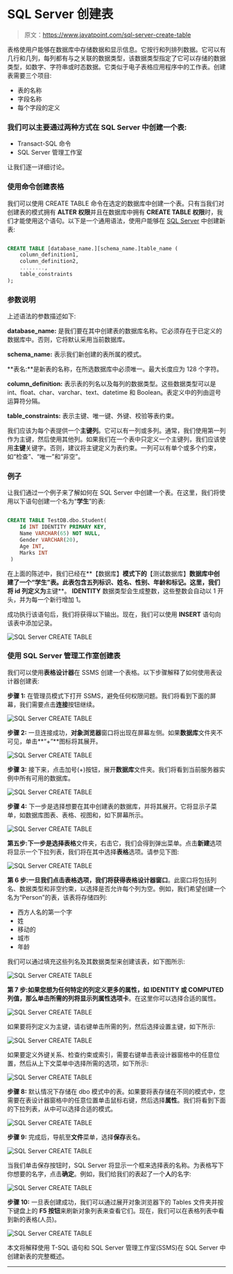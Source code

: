 # SQL Server 创建表

> 原文：<https://www.javatpoint.com/sql-server-create-table>

表格使用户能够在数据库中存储数据和显示信息。它按行和列排列数据。它可以有几行和几列，每列都有与之关联的数据类型，该数据类型指定了它可以存储的数据类型，如数字、字符串或时态数据。它类似于电子表格应用程序中的工作表。创建表需要三个项目:

*   表的名称
*   字段名称
*   每个字段的定义

### 我们可以主要通过两种方式在 SQL Server 中创建一个表:

*   Transact-SQL 命令
*   SQL Server 管理工作室

让我们逐一详细讨论。

### 使用命令创建表格

我们可以使用 CREATE TABLE 命令在选定的数据库中创建一个表。只有当我们对创建表的模式拥有 **ALTER 权限**并且在数据库中拥有 **CREATE TABLE 权限**时，我们才能使用这个语句。以下是一个通用语法，使用户能够在 [SQL Server](https://www.javatpoint.com/sql-server-tutorial) 中创建新表:

```sql

CREATE TABLE [database_name.][schema_name.]table_name (
    column_definition1,  
    column_definition2,  
    ........,  
    table_constraints  
);

```

### 参数说明

上述语法的参数描述如下:

**database_name:** 是我们要在其中创建表的数据库名称。它必须存在于已定义的数据库中。否则，它将默认采用当前数据库。

**schema_name:** 表示我们新创建的表所属的模式。

**表名:**是新表的名称，在所选数据库中必须唯一。最大长度应为 128 个字符。

**column_definition:** 表示表的列名以及每列的数据类型。这些数据类型可以是 int、float、char、varchar、text、datetime 和 Boolean。表定义中的列由逗号运算符分隔。

**table_constraints:** 表示主键、唯一键、外键、校验等表约束。

我们应该为每个表提供一个**主键列**。它可以有一列或多列。通常，我们使用第一列作为主键，然后使用其他列。如果我们在一个表中只定义一个主键列，我们应该使用**主键**关键字。否则，建议将主键定义为表约束。一列可以有单个或多个约束，如“检查”、“唯一”和“非空”。

### 例子

让我们通过一个例子来了解如何在 SQL Server 中创建一个表。在这里，我们将使用以下语句创建一个名为“**学生**”的表:

```sql

CREATE TABLE TestDB.dbo.Student(  
    Id INT IDENTITY PRIMARY KEY,  
    Name VARCHAR(65) NOT NULL,  
    Gender VARCHAR(20),  
    Age INT,  
    Marks INT 
 )

```

在上面的陈述中，我们已经在**【数据库】**模式下的**【测试数据库】**数据库中创建了一个“学生”表。此表包含五列标识、姓名、性别、年龄和标记。这里，我们将 **id 列**定义为**主键**。 **IDENTITY** 数据类型会生成整数，这些整数会自动以 1 开头，并为每一个新行增加 1。

成功执行该语句后，我们将获得以下输出。现在，我们可以使用 **INSERT** 语句向该表中添加记录。

![SQL Server CREATE TABLE](img/c3828ba31352124d0403756937173d5b.png)

### 使用 SQL Server 管理工作室创建表

我们可以使用**表格设计器**在 SSMS 创建一个表格。以下步骤解释了如何使用表设计器创建表:

**步骤 1:** 在管理员模式下打开 SSMS，避免任何权限问题。我们将看到下面的屏幕，我们需要点击**连接**按钮继续。

![SQL Server CREATE TABLE](img/110a8b3a9cfce14e17fc34f8bd80a644.png)

**步骤 2:** 一旦连接成功，**对象浏览器**窗口将出现在屏幕左侧。如果**数据库**文件夹不可见，单击**“+”**图标将其展开。

![SQL Server CREATE TABLE](img/55e87d6a02433ef22908b628063afd78.png)

**步骤 3:** 接下来，点击加号(+)按钮，展开**数据库**文件夹。我们将看到当前服务器实例中所有可用的数据库。

![SQL Server CREATE TABLE](img/6d2663c9f2e5c524a16da23a7fa6690a.png)

**步骤 4:** 下一步是选择想要在其中创建表的数据库，并将其展开。它将显示子菜单，如数据库图表、表格、视图和，如下屏幕所示。

![SQL Server CREATE TABLE](img/5407d5b5625518e3821ef735d9e85521.png)

**第五步:**下一步是选择**表格**文件夹，右击它，我们会得到弹出菜单。点击**新建**选项将显示一个下拉列表，我们将在其中选择**表格**选项。请参见下图:

![SQL Server CREATE TABLE](img/f9a5bd54cd5950f4768a8efc81fff3da.png)

**第 6 步:**一旦我们点击表格选项，我们将获得**表格设计器窗口**。此窗口将包括列名、数据类型和非空约束，以选择是否允许每个列为空。例如，我们希望创建一个名为“Person”的表，该表将存储四列:

*   西方人名的第一个字
*   姓
*   移动的
*   城市
*   年龄

我们可以通过填充这些列名及其数据类型来创建该表，如下图所示:

![SQL Server CREATE TABLE](img/4f491e9007da470a816b8ecc445baf4f.png)

**第 7 步:**如果您想为任何特定的列定义更多的属性，如 IDENTITY 或 COMPUTED 列值，那么单击所需的列将显示列**属性选项卡**。在这里你可以选择合适的属性。

![SQL Server CREATE TABLE](img/af6e26513d3facaff7d570807f64be4d.png)

如果要将列定义为主键，请右键单击所需的列，然后选择设置主键，如下所示:

![SQL Server CREATE TABLE](img/f269581ac4161afddddefba6fb8b48b4.png)

如果要定义外键关系、检查约束或索引，需要右键单击表设计器窗格中的任意位置，然后从上下文菜单中选择所需的选项，如下所示:

![SQL Server CREATE TABLE](img/2fa86f6cc77394ac432ab640d392d797.png)

**步骤 8:** 默认情况下存储在 dbo 模式中的表。如果要将表存储在不同的模式中，您需要在表设计器窗格中的任意位置单击鼠标右键，然后选择**属性**。我们将看到下面的下拉列表，从中可以选择合适的模式。

![SQL Server CREATE TABLE](img/8b872f616976b857898efc37d1f6e0e5.png)

**步骤 9:** 完成后，导航至**文件**菜单，选择**保存**表名。

![SQL Server CREATE TABLE](img/0f52eb2c8bfc94808baf3ce6acc2de9b.png)

当我们单击保存按钮时，SQL Server 将显示一个框来选择表的名称。为表格写下你想要的名字，点击**确定**。例如，我们给我们的表起了一个**人**的名字:

![SQL Server CREATE TABLE](img/6fc9682383dd0b337a46dcdbdd32c11a.png)

**步骤 10:** 一旦表创建成功，我们可以通过展开对象浏览器下的 Tables 文件夹并按下键盘上的 **F5 按钮**来刷新对象列表来查看它们。现在，我们可以在表格列表中看到新的表格(人员)。

![SQL Server CREATE TABLE](img/5170b4b017892e305869981e0142772a.png)

本文将解释使用 T-SQL 语句和 SQL Server 管理工作室(SSMS)在 SQL Server 中创建新表的完整概述。

* * *